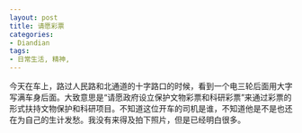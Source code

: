 ```yaml
---
layout: post
title: 请愿彩票
categories:
- Diandian
tags:
- 日常生活, 精神, 
---
```

<p>今天在车上，路过人民路和北通道的十字路口的时候，看到一个电三轮后面用大字写满车身后面。大致意思是“请愿政府设立保护文物彩票和科研彩票”来通过彩票的形式扶持文物保护和科研项目。不知道这位开车的司机是谁，不知道他是不是也还在为自己的生计发愁。我没有来得及拍下照片，但是已经明白很多。</p>